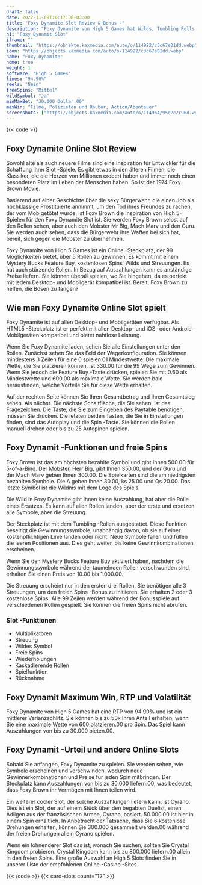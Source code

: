 ```yaml
---
draft: false
date: 2022-11-09T16:17:38+03:00
title: "Foxy Dynamite Slot Review & Bonus -"
description: "Foxy Dynamite von High 5 Games hat Wilds, Tumbling Rolls & Free -Spins, damit Sie gewinnen können! Lesen Sie unsere Slot -Bewertung für Details wie RTP, Volatility & Bonies."
h1: "Foxy Dynamit Slot"
iframe: ""
thumbnail: "https://objekte.kaxmedia.com/auto/o/114922/c3c67e01dd.webp"
icon: "https://objects.kaxmedia.com/auto/o/114922/c3c67e01dd.webp"
name: "Foxy Dynamite"
home: true
weight: 1
software: "High 5 Games"
lines: "94.90%"
reels: "Nein"
freeSpins: "Mittel"
wildSymbol: "Ja"
minMaxBet: "30.000 Dollar.00"
maxWin: "Filme, Polizisten und Räuber, Action/Abenteuer"
screenshots: ["https://objects.kaxmedia.com/auto/o/114964/95e2e2c96d.webp"]
---
```


{{< code >}}<h2>Foxy Dynamite Online Slot Review</h2><p>Sowohl alte als auch neuere Filme sind eine Inspiration für Entwickler für die Schaffung ihrer Slot -Spiele. Es gibt etwas in den älteren Filmen, die Klassiker, die die Herzen von Millionen erobert haben und immer noch einen besonderen Platz im Leben der Menschen haben. So ist der 1974 Foxy Brown Movie.</p><p>Basierend auf einer Geschichte über die sexy Bürgerwehr, die einen Job als hochklassige Prostituierte annimmt, um den Tod ihres Freundes zu rächen, der vom Mob getötet wurde, ist Foxy Brown die Inspiration von High 5-Spielen für den Foxy Dynamite Slot ist. Sie werden Foxy Brown selbst auf den Rollen sehen, aber auch den Mobster Mr Big, Mach Marv und den Guru. Sie werden auch sehen, dass die Bürgerwehr ihre Waffen bei sich hat, bereit, sich gegen die Mobster zu übernehmen.</p><p>Foxy Dynamite von High 5 Games ist ein Online -Steckplatz, der 99 Möglichkeiten bietet, über 5 Rollen zu gewinnen. Es kommt mit einem Mystery Bucks Feature Buy, kostenlosen Spins, Wilds und Streuungen. Es hat auch stürzende Rollen. In Bezug auf Auszahlungen kann es anständige Preise liefern. Sie können überall spielen, wo Sie hingehen, da es perfekt mit jedem Desktop- und Mobilgerät kompatibel ist. Bereit, Foxy Brown zu helfen, die Bösen zu fangen?</p><h2>Wie man Foxy Dynamite Online Slot spielt</h2><p>Foxy Dynamite ist auf allen Desktop- und Mobilgeräten verfügbar. Als HTML5 -Steckplatz ist er perfekt mit allen Desktop- und iOS- oder Android -Mobilgeräten kompatibel und bietet nahtlose Leistung.</p><p>Wenn Sie Foxy Dynamite laden, sehen Sie alle Einstellungen unter den Rollen. Zunächst sehen Sie das Feld der Wagerkonfiguration. Sie können mindestens 3 Zeilen für eine 0 spielen.01 Mindestwette. Die maximale Wette, die Sie platzieren können, ist 330.00 für die 99 Wege zum Gewinnen. Wenn Sie jedoch die Feature Buy -Taste drücken, spielen Sie mit 0.60 als Mindestwette und 600.00 als maximale Wette. Sie werden bald herausfinden, welche Vorteile Sie für diese Wette erhalten.</p><p>Auf der rechten Seite können Sie Ihren Gesamtbetrag und Ihren Gesamtsieg sehen. Als nächst. Die nächste Schaltfläche, die Sie sehen, ist das Fragezeichen. Die Taste, die Sie zum Eingeben des Paytable benötigen, müssen Sie drücken. Die letzten beiden Tasten, die Sie in Einstellungen finden, sind das Autoplay und die Spin -Taste. Sie können die Rollen manuell drehen oder bis zu 25 Autopinen spielen.</p><h2>Foxy Dynamit -Funktionen und freie Spins</h2><p>Foxy Brown ist das am höchsten bezahlte Symbol und gibt Ihnen 500.00 für 5-of-a-Bind. Der Mobster, Herr Big, gibt Ihnen 350.00, und der Guru und der Mach Marv geben Ihnen 300.00. Die Spielkarten sind die am niedrigsten bezahlten Symbole. Die A geben Ihnen 30.00, ks 25.00 und Qs 20.00. Das letzte Symbol ist die Wildnis mit dem Logo des Spiels.</p><p>Die Wild in Foxy Dynamite gibt Ihnen keine Auszahlung, hat aber die Rolle eines Ersatzes. Es kann auf allen Rollen landen, aber der erste und ersetzen alle Symbole, aber die Streuung.</p><p>Der Steckplatz ist mit dem Tumbling -Rollen ausgestattet. Diese Funktion beseitigt die Gewinnungssymbole, unabhängig davon, ob sie auf einer kostenpflichtigen Linie landen oder nicht. Neue Symbole fallen und füllen die leeren Positionen aus. Dies geht weiter, bis keine Gewinnkombinationen erscheinen.</p><p>Wenn Sie den Mystery Bucks Feature Buy aktiviert haben, nachdem die Gewinnungssymbole während der taumelnden Rollen verschwunden sind, erhalten Sie einen Preis von 10.00 bis 1.000.00.</p><p>Die Streuung erscheint nur in den ersten drei Rollen. Sie benötigen alle 3 Streuungen, um den freien Spins -Bonus zu initiieren. Sie erhalten 2 oder 3 kostenlose Spins. Alle 99 Zeilen werden während der Bonusspiele auf verschiedenen Rollen gespielt. Sie können die freien Spins nicht abrufen.</p><h3>
Slot -Funktionen</h3><ul>
<li></span>
Multiplikatoren</li>
<li></span>
Streuung</li>
<li></span>
Wildes Symbol</li>
<li></span>
Freie Spins</li>
<li></span>
Wiederholungen</li>
<li></span>
Kaskadierende Rollen</li>
<li></span>
Spielfunktion</li>
<li></span>
Rücknahme</li></ul><h2>Foxy Dynamit Maximum Win, RTP und Volatilität</h2><p>Foxy Dynamite von High 5 Games hat eine RTP von 94.90% und ist ein mittlerer Varianzschlitz. Sie können bis zu 50x Ihren Anteil erhalten, wenn Sie eine maximale Wette von 600 platzieren.00 pro Spin. Das Spiel kann Auszahlungen von bis zu 30.000 bieten.00.</p><h2>Foxy Dynamit -Urteil und andere Online Slots</h2><p>Sobald Sie anfangen, Foxy Dynamite zu spielen. Sie werden sehen, wie Symbole erscheinen und verschwinden, wodurch neue Gewinnerkombinationen und Preise für jeden Spin mitbringen. Der Steckplatz kann Auszahlungen von bis zu 30.000 liefern.00, was bedeutet, dass Foxy Brown ihr Vermögen mit Ihnen teilen wird.</p><p>Ein weiterer cooler Slot, der solche Auszahlungen liefern kann, ist Cyrano. Dies ist ein Slot, der auf einem Stück über den begabten Duelist, einen Adligen aus der französischen Armee, Cyrano, basiert. 50.000.00 ist hier in einem Spin erhältlich. In Anbetracht der Tatsache, dass Sie 6 kostenlose Drehungen erhalten, können Sie 300.000 gesammelt werden.00 während der freien Drehungen allein Cyrano spielen.</p><p>Wenn ein lohnenderer Slot das ist, wonach Sie suchen, sollten Sie Crystal Kingdom probieren. Crystal Kingdom kann bis zu 800.000 liefern.00 allein in den freien Spins. Eine große Auswahl an High 5 Slots finden Sie in unserer Liste der empfohlenen Online -Casino -Sites.</p>{{< /code >}}
 {{< card-slots count="12" >}}